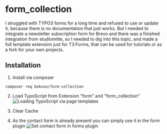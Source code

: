 # form_collection
I struggled with TYPO3 forms for a long time and refused to use or update it, because there is no documentation that just works. But I needed to integrate a newsletter subscription form for Brevo and there was a finished integration from studiomitte, so I needed to dig into this topic, and made a full template extension just for T3:Forms, that can be used for tutorials or as a fork for your own projects.

## Installation

1. Install via composer

```composer req bokuno/form-collection```

2. Load TypoScript from Extension "form" and "form_collection" 
![Loading TypoScript via page templates](Documentation/Images/Typoscript.png)

3. Clear Cache
4. As the contact form is already present you can simply use it in the form plugin
![Set contact form in forms plugin](Documentation/Images/Plugin.png)